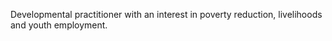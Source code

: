 





Developmental practitioner with an interest in poverty reduction, livelihoods and youth employment.
